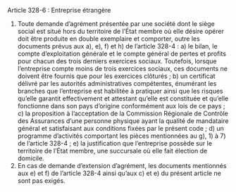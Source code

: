 Article 328-6 : Entreprise étrangère
1) Toute demande d’agrément présentée par une société dont le siège social est situé hors du territoire de l’État membre où elle désire opérer doit être produite en double exemplaire et comporter, outre les documents prévus aux a), e), f) et h) de l’article 328-4 :
a) le bilan, le compte d’exploitation générale et le compte général de pertes et profits pour chacun des trois derniers exercices sociaux. Toutefois, lorsque l’entreprise compte moins de trois exercices sociaux, ces documents ne doivent être fournis que pour les exercices clôturés ;
b) un certificat délivré par les autorités administratives compétentes, énumérant les branches que l’entreprise est habilitée à pratiquer ainsi que les risques qu’elle garantit effectivement et attestant qu’elle est constituée et qu’elle fonctionne dans son pays d’origine conformément aux lois de ce pays ;
c) la proposition à l’acceptation de la Commission Régionale de Contrôle des Assurances d’une personne physique ayant la qualité de mandataire général et satisfaisant aux conditions fixées par le présent code ;
d) un programme d’activités comportant les pièces mentionnées au g), 1) à 7) de l’article 328-4 ;
e) la justification que l’entreprise possède sur le territoire de l’État membre, une succursale où elle fait élection de domicile.
2) En cas de demande d’extension d’agrément, les documents mentionnés aux e) et f) de l’article 328-4 ainsi qu’aux c) et e) du présent article ne sont pas exigés.